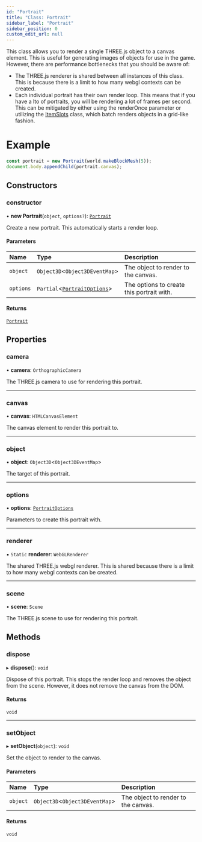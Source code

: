 ```yaml
---
id: "Portrait"
title: "Class: Portrait"
sidebar_label: "Portrait"
sidebar_position: 0
custom_edit_url: null
---
```


This class allows you to render a single THREE.js object to a canvas element.
This is useful for generating images of objects for use in the game. However, there
are performance bottlenecks that you should be aware of:
- The THREE.js renderer is shared between all instances of this class. This is because
  there is a limit to how many webgl contexts can be created.
- Each individual portrait has their own render loop. This means that if you have a lto
  of portraits, you will be rendering a lot of frames per second. This can be mitigated
  by either using the renderOnce parameter or utilizing the [ItemSlots](ItemSlots.md) class, which
  batch renders objects in a grid-like fashion.

# Example
```ts
const portrait = new Portrait(world.makeBlockMesh(5));
document.body.appendChild(portrait.canvas);
```

## Constructors

### constructor

• **new Portrait**(`object`, `options?`): [`Portrait`](Portrait.md)

Create a new portrait. This automatically starts a render loop.

#### Parameters

| Name | Type | Description |
| :------ | :------ | :------ |
| `object` | `Object3D`\<`Object3DEventMap`\> | The object to render to the canvas. |
| `options` | `Partial`\<[`PortraitOptions`](../modules.md#portraitoptions-8)\> | The options to create this portrait with. |

#### Returns

[`Portrait`](Portrait.md)

## Properties

### camera

• **camera**: `OrthographicCamera`

The THREE.js camera to use for rendering this portrait.

___

### canvas

• **canvas**: `HTMLCanvasElement`

The canvas element to render this portrait to.

___

### object

• **object**: `Object3D`\<`Object3DEventMap`\>

The target of this portrait.

___

### options

• **options**: [`PortraitOptions`](../modules.md#portraitoptions-8)

Parameters to create this portrait with.

___

### renderer

▪ `Static` **renderer**: `WebGLRenderer`

The shared THREE.js webgl renderer. This is shared because there is a limit to
how many webgl contexts can be created.

___

### scene

• **scene**: `Scene`

The THREE.js scene to use for rendering this portrait.

## Methods

### dispose

▸ **dispose**(): `void`

Dispose of this portrait. This stops the render loop and removes the object from the scene.
However, it does not remove the canvas from the DOM.

#### Returns

`void`

___

### setObject

▸ **setObject**(`object`): `void`

Set the object to render to the canvas.

#### Parameters

| Name | Type | Description |
| :------ | :------ | :------ |
| `object` | `Object3D`\<`Object3DEventMap`\> | The object to render to the canvas. |

#### Returns

`void`
